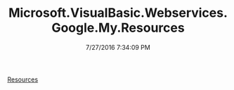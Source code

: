 ﻿---
title: Microsoft.VisualBasic.Webservices.Google.My.Resources
date: 7/27/2016 7:34:09 PM
---

[Resources](T-Microsoft.VisualBasic.Webservices.Google.My.Resources.Resources.html)
